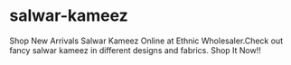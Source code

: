 salwar-kameez
=============

Shop New Arrivals Salwar Kameez Online at Ethnic Wholesaler.Check out fancy salwar kameez in different designs and fabrics. Shop It Now!!
